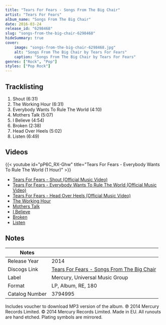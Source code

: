 ```yaml
---
title: "Tears For Fears - Songs From The Big Chair"
artist: "Tears For Fears"
album_name: "Songs From The Big Chair"
date: 2016-03-24
release_id: "6298468"
slug: "songs-from-the-big-chair-6298468"
hideSummary: true
cover:
    image: "songs-from-the-big-chair-6298468.jpg"
    alt: "Songs From The Big Chair by Tears For Fears"
    caption: "Songs From The Big Chair by Tears For Fears"
genres: ["Rock", "Pop"]
styles: ["Pop Rock"]
---
```


## Tracklisting
1. Shout (6:31)
2. The Working Hour (6:31)
3. Everybody Wants To Rule The World (4:10)
4. Mothers Talk (5:07)
5. I Believe (4:54)
6. Broken (2:38)
7. Head Over Heels (5:02)
8. Listen (6:49)

## Videos
{{< youtube id="pP6C_RX-Ghw" title="Tears For Fears - Everybody Wants To Rule The World (1 Hour)" >}}
- [Tears For Fears - Shout (Official Music Video)](https://www.youtube.com/watch?v=Ye7FKc1JQe4)
- [Tears For Fears - Everybody Wants To Rule The World (Official Music Video)](https://www.youtube.com/watch?v=aGCdLKXNF3w)
- [Tears For Fears - Head Over Heels (Official Music Video)](https://www.youtube.com/watch?v=CsHiG-43Fzg)
- [The Working Hour](https://www.youtube.com/watch?v=eroNADQ_mL8)
- [Mothers Talk](https://www.youtube.com/watch?v=Z70sl_noDuQ)
- [I Believe](https://www.youtube.com/watch?v=1n4OuEJMIEs)
- [Broken](https://www.youtube.com/watch?v=Vsva4qGh8l8)
- [Listen](https://www.youtube.com/watch?v=JPCn04KwUgQ)


## Notes

| Notes          |             |
| ---------------| ----------- |
| Release Year   | 2014 |
| Discogs Link   | [Tears For Fears - Songs From The Big Chair](https://www.discogs.com/release/6298468-Tears-For-Fears-Songs-From-The-Big-Chair) |
| Label          | Mercury, Universal Music Group |
| Format         | LP, Album, RE, 180 |
| Catalog Number | 3794995 |

Includes voucher to download MP3 version of the album.  ℗ 2014 Mercury Records Limited. © 2014 Mercury Records Limited. Made in EU.   All runouts are hand etched. Plating symbols are mirrored. 

